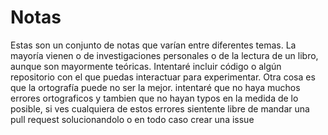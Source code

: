# Notas

Estas son un conjunto de notas que varían entre diferentes temas. La mayoría vienen o de investigaciones personales o de la lectura de un libro, aunque son mayormente teóricas. Intentaré incluir código o algún repositorio con el que puedas interactuar para experimentar.
Otra cosa es que la ortografía puede no ser la mejor. intentaré que no haya muchos errores ortograficos y tambien que no hayan typos en la medida de lo posible, si ves cualquiera de estos errores sientente libre de mandar una pull request solucionandolo o en todo caso crear una issue

